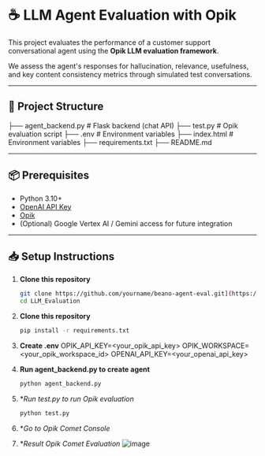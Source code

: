 # ☕ LLM Agent Evaluation with Opik

This project evaluates the performance of a customer support conversational agent  using the **Opik LLM evaluation framework**.

We assess the agent's responses for hallucination, relevance, usefulness, and key content consistency metrics through simulated test conversations.

---

## 📑 Project Structure

├── agent_backend.py # Flask backend (chat API)
├── test.py # Opik evaluation script
├── .env # Environment variables
├── index.html # Environment variables
├── requirements.txt
├── README.md


---

## 📦 Prerequisites

- Python 3.10+
- [OpenAI API Key](https://platform.openai.com/account/api-keys)
- [Opik](https://docs.opik.ai/)
- (Optional) Google Vertex AI / Gemini access for future integration

---

## 📥 Setup Instructions

1. **Clone this repository**
   ```bash
   git clone https://github.com/yourname/beano-agent-eval.git](https://github.com/iqbal1201/LLM_Evaluation.git
   cd LLM_Evaluation


2. **Clone this repository**
   ```bash
   pip install -r requirements.txt


3. **Create .env**
OPIK_API_KEY=<your_opik_api_key>
OPIK_WORKSPACE=<your_opik_workspace_id>
OPENAI_API_KEY=<your_openai_api_key>


4. **Run agent_backend.py to create agent**
   ```bash
   python agent_backend.py


5. **Run test.py to run Opik evaluation*
   ```bash
   python test.py

6. **Go to Opik Comet Console*
  

7. **Result Opik Comet Evaluation*
   ![image](https://github.com/user-attachments/assets/5e83bd50-26ab-472b-8e9b-f89eda57d993)



